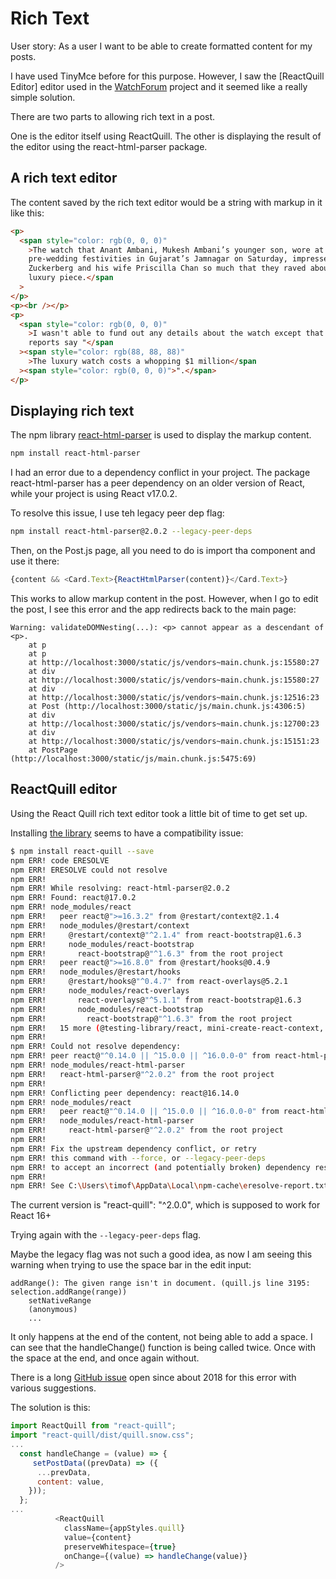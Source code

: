 # Rich Text

User story: As a user I want to be able to create formatted content for my posts.

I have used TinyMce before for this purpose.  However, I saw the [ReactQuill Editor] editor used in the [WatchForum](https://github.com/Karlox01/WatchForum) project and it seemed like a really simple solution.

There are two parts to allowing rich text in a post.

One is the editor itself using ReactQuill.  The other is displaying the result of the editor using the react-html-parser package.

## A rich text editor

The content saved by the rich text editor would be a string with markup in it like this:

```html
<p>
  <span style="color: rgb(0, 0, 0)"
    >The watch that Anant Ambani, Mukesh Ambani’s younger son, wore at his
    pre-wedding festivities in Gujarat’s Jamnagar on Saturday, impressed Mark
    Zuckerberg and his wife Priscilla Chan so much that they raved about the
    luxury piece.</span
  >
</p>
<p><br /></p>
<p>
  <span style="color: rgb(0, 0, 0)"
    >I wasn't able to fund out any details about the watch except that it news
    reports say "</span
  ><span style="color: rgb(88, 88, 88)"
    >The luxury watch costs a whopping $1 million</span
  ><span style="color: rgb(0, 0, 0)">".</span>
</p>
```

## Displaying rich text

The npm library [react-html-parser](https://github.com/peternewnham/react-html-parser) is used to display the markup content.

```sh
npm install react-html-parser
```

I had an error due to a dependency conflict in your project. The package react-html-parser has a peer dependency on an older version of React, while your project is using React v17.0.2.

To resolve this issue, I use teh legacy peer dep flag:

```sh
npm install react-html-parser@2.0.2 --legacy-peer-deps
```

Then, on the Post.js page, all you need to do is import tha component and use it there:

```js
{content && <Card.Text>{ReactHtmlParser(content)}</Card.Text>}
```

This works to allow markup content in the post.  However, when I go to edit the post, I see this error and the app redirects back to the main page:

```err
Warning: validateDOMNesting(...): <p> cannot appear as a descendant of <p>.
    at p
    at p
    at http://localhost:3000/static/js/vendors~main.chunk.js:15580:27
    at div
    at http://localhost:3000/static/js/vendors~main.chunk.js:15580:27
    at div
    at http://localhost:3000/static/js/vendors~main.chunk.js:12516:23
    at Post (http://localhost:3000/static/js/main.chunk.js:4306:5)
    at div
    at http://localhost:3000/static/js/vendors~main.chunk.js:12700:23
    at div
    at http://localhost:3000/static/js/vendors~main.chunk.js:15151:23
    at PostPage (http://localhost:3000/static/js/main.chunk.js:5475:69)
```

## ReactQuill editor

Using the React Quill rich text editor took a little bit of time to get set up.

Installing [the library](https://www.npmjs.com/package/react-quill) seems to have a compatibility issue:

```sh
$ npm install react-quill --save
npm ERR! code ERESOLVE
npm ERR! ERESOLVE could not resolve
npm ERR! 
npm ERR! While resolving: react-html-parser@2.0.2
npm ERR! Found: react@17.0.2
npm ERR! node_modules/react
npm ERR!   peer react@">=16.3.2" from @restart/context@2.1.4
npm ERR!   node_modules/@restart/context
npm ERR!     @restart/context@"^2.1.4" from react-bootstrap@1.6.3
npm ERR!     node_modules/react-bootstrap
npm ERR!       react-bootstrap@"^1.6.3" from the root project
npm ERR!   peer react@">=16.8.0" from @restart/hooks@0.4.9
npm ERR!   node_modules/@restart/hooks
npm ERR!     @restart/hooks@"^0.4.7" from react-overlays@5.2.1
npm ERR!     node_modules/react-overlays
npm ERR!       react-overlays@"^5.1.1" from react-bootstrap@1.6.3
npm ERR!       node_modules/react-bootstrap
npm ERR!         react-bootstrap@"^1.6.3" from the root project
npm ERR!   15 more (@testing-library/react, mini-create-react-context, ...)
npm ERR! 
npm ERR! Could not resolve dependency:
npm ERR! peer react@"^0.14.0 || ^15.0.0 || ^16.0.0-0" from react-html-parser@2.0.2
npm ERR! node_modules/react-html-parser
npm ERR!   react-html-parser@"^2.0.2" from the root project
npm ERR!
npm ERR! Conflicting peer dependency: react@16.14.0
npm ERR! node_modules/react
npm ERR!   peer react@"^0.14.0 || ^15.0.0 || ^16.0.0-0" from react-html-parser@2.0.2
npm ERR!   node_modules/react-html-parser
npm ERR!     react-html-parser@"^2.0.2" from the root project
npm ERR!
npm ERR! Fix the upstream dependency conflict, or retry
npm ERR! this command with --force, or --legacy-peer-deps
npm ERR! to accept an incorrect (and potentially broken) dependency resolution.
npm ERR!
npm ERR! See C:\Users\timof\AppData\Local\npm-cache\eresolve-report.txt for a full report.
```

The current version is "react-quill": "^2.0.0", which is supposed to work for React 16+

Trying again with the ```--legacy-peer-deps``` flag.

Maybe the legacy flag was not such a good idea, as now I am seeing this warning when trying to use the space bar in the edit input:

```err
addRange(): The given range isn't in document. (quill.js line 3195: selection.addRange(range))
    setNativeRange
    (anonymous)
    ...
```

It only happens at the end of the content, not being able to add a space.  I can see that the handleChange() function is being called twice.  Once with the space at the end, and once again without.

There is a long [GitHub issue](https://github.com/quilljs/quill/issues/1940) open since about 2018 for this error with various suggestions.

The solution is this:

```js
import ReactQuill from "react-quill";
import "react-quill/dist/quill.snow.css";
...
  const handleChange = (value) => {
     setPostData((prevData) => ({
      ...prevData,
      content: value,
    }));
  };
...
          <ReactQuill
            className={appStyles.quill}
            value={content}
            preserveWhitespace={true}
            onChange={(value) => handleChange(value)}
          />
```
